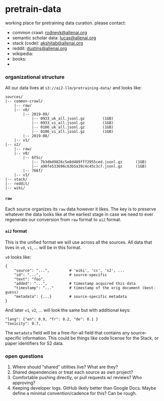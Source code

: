 # pretrain-data

working place for pretraining data curation. please contact:
- common crawl: rodneyk@allenai.org
- semantic scholar data: lucas@allenai.org
- stack (code): akshitab@allenai.org
- reddit: dustins@allenai.org
- wikipedia:
- books:
- 

### organizational structure

All our data lives at `s3://ai2-llm/pretraining-data/` and looks like:

```
sources/
|-- common-crawl/
    |-- raw/
    |-- v0/
        |-- 2019-09/
            |-- 0933_uk_all.jsonl.gz        (1GB)
            |-- 0933_vi_all.jsonl.gz        (1GB)
            |-- 0106_uk_all.jsonl.gz        (1GB)
            |-- 0106_vi_all.jsonl.gz        (1GB)
        |-- 2019-08/
    |-- v1/
|-- s2/
    |-- raw/
    |-- v0/
        |-- 6f5c/
            |-- 7b3dbd9826c5e8d489fff2955ced.jsonl.gz      (1GB)
            |-- a98fe533696c63b5a39c4c45c3c7.jsonl.gz      (1GB)
        |-- 766f/
    |-- v1/
|-- stack/
|-- reddit/
|-- wiki/
```

#### `raw`

Each source organizes its `raw` data however it likes. The key is to preserve whatever the data looks like at the earliest stage in case we need to ever regenerate our conversion from `raw` format to `ai2` format.

#### `ai2` format

This is the unified format we will use across all the sources. All data that lives in `v0`, `v1`, ... will be in this format.

`v0` looks like:

```
{
    "source": "...",         # 'wiki', 'cc', 's2', ...
    "id": "...",             # source-specific
    "text": "foo",
    "added": "...",          # timestamp acquired this data
    "timestamp": "..."       # timestamp of the orig document (best-guess)
    "metadata": {...}        # source-specific metadata
}
```


And later `v1`, `v2`, ... will look the same but with additional keys:

```
"lang": {"en": 0.9, "fr": 0.2, "de": 0.1 }
"toxicity": 0.7,
```

The `metadata` field will be a free-for-all field that contains any source-specific information. This could be things like code license for the Stack, or paper identifiers for S2 data.






### open questions

1. Where should "shared" utilities live? What are they?
2. Shared dependencies or treat each source as own project?
3. Comfortable pushing directly, or pull requests w/ reviews? Who approving?
4. Keeping developer logs. GitHub likely better than Google Docs. Maybe define a minimal convention/cadence for this? Can be rough. 


